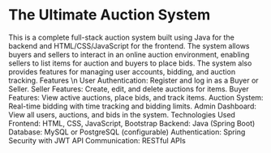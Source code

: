 # The Ultimate Auction System
This is a complete full-stack auction system built using Java for the backend and HTML/CSS/JavaScript for the frontend. The system allows buyers and sellers to interact in an online auction environment, enabling sellers to list items for auction and buyers to place bids. The system also provides features for managing user accounts, bidding, and auction tracking.
Features \n
User Authentication: Register and log in as a Buyer or Seller.
Seller Features: Create, edit, and delete auctions for items.
Buyer Features: View active auctions, place bids, and track items.
Auction System: Real-time bidding with time tracking and bidding limits.
Admin Dashboard: View all users, auctions, and bids in the system.
Technologies Used
Frontend: HTML, CSS, JavaScript, Bootstrap
Backend: Java (Spring Boot)
Database: MySQL or PostgreSQL (configurable)
Authentication: Spring Security with JWT
API Communication: RESTful APIs
